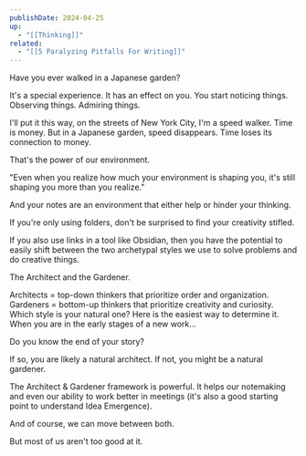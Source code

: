 ```yaml
---
publishDate: 2024-04-25
up:
  - "[[Thinking]]"
related:
  - "[[5 Paralyzing Pitfalls For Writing]]"
---
```

Have you ever walked in a Japanese garden?

It's a special experience. It has an effect on you. You start noticing things. Observing things. Admiring things.

I'll put it this way, on the streets of New York City, I'm a speed walker. Time is money. But in a Japanese garden, speed disappears. Time loses its connection to money.

That's the power of our environment.

"Even when you realize how much your environment is shaping you, it's still shaping you more than you realize."

And your notes are an environment that either help or hinder your thinking.

If you're only using folders, don't be surprised to find your creativity stifled.

If you also use links in a tool like Obsidian, then you have the potential to easily shift between the two archetypal styles we use to solve problems and do creative things.

The Architect and the Gardener.

Architects = top-down thinkers that prioritize order and organization.
Gardeners = bottom-up thinkers that prioritize creativity and curiosity.
Which style is your natural one? Here is the easiest way to determine it. When you are in the early stages of a new work…

Do you know the end of your story?

If so, you are likely a natural architect. If not, you might be a natural gardener.

The Architect & Gardener framework is powerful. It helps our notemaking and even our ability to work better in meetings (it's also a good starting point to understand Idea Emergence).

And of course, we can move between both.

But most of us aren't too good at it.